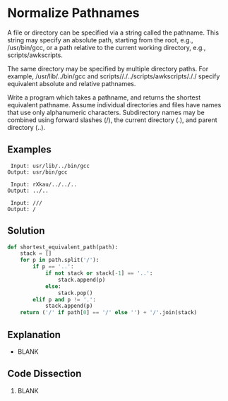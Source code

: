 # Normalize Pathnames
A file or directory can be specified via a string called the pathname. This string may specify an absolute path, starting from the root, e.g., /usr/bin/gcc, or a path relative to the current working directory, e.g., scripts/awkscripts.

The same directory may be specified by multiple directory paths. For example, /usr/lib/../bin/gcc and scripts//./../scripts/awkscripts/././ specify equivalent absolute and relative pathnames.

Write a program which takes a pathname, and returns the shortest equivalent pathname. Assume individual directories and files have names that use only alphanumeric characters. Subdirectory names may be combined using forward slashes (/), the current directory (.), and parent directory (..).

## Examples
```
 Input: usr/lib/../bin/gcc
Output: usr/bin/gcc

 Input: rXkau/../../..
Output: ../..

 Input: ///
Output: /
```

## Solution
```python
def shortest_equivalent_path(path):
    stack = []
    for p in path.split('/'):
        if p == '..':
            if not stack or stack[-1] == '..':
                stack.append(p)
            else:
                stack.pop()
        elif p and p != '.':
            stack.append(p)
    return ('/' if path[0] == '/' else '') + '/'.join(stack)
```

## Explanation
* BLANK

## Code Dissection
1. BLANK